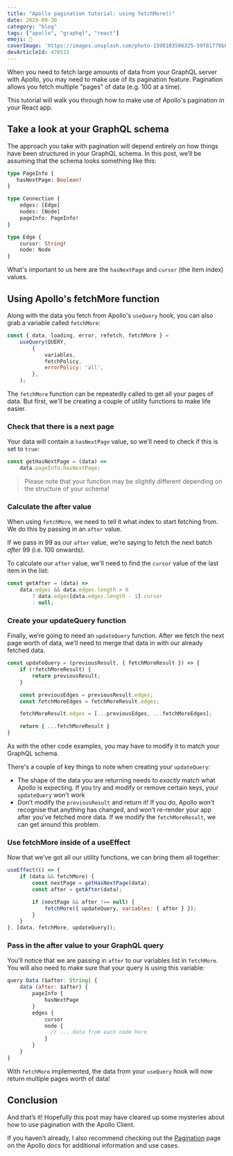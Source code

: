 ```yaml
---
title: "Apollo pagination tutorial: using fetchMore()"
date: 2020-09-30
category: "blog"
tags: ["apollo", "graphql", "react"]
emoji: 🚀
coverImage: 'https://images.unsplash.com/photo-1598103586325-59f81770b82c?ixlib=rb-1.2.1&ixid=eyJhcHBfaWQiOjEyMDd9&auto=format&fit=crop&w=1567&q=80'
devArticleId: 470511
--- 
```


When you need to fetch large amounts of data from your GraphQL server with Apollo, you may need to make use of its pagination feature. Pagination allows you fetch multiple "pages" of data (e.g. 100 at a time).

This tutorial will walk you through how to make use of Apollo's pagination in your React app.

## Take a look at your GraphQL schema

The approach you take with pagination will depend entirely on how things have been structured in your GraphQL schema. In this post, we’ll be assuming that the schema looks something like this:

```graphql
type PageInfo {
   hasNextPage: Boolean!
}

type Connection {
    edges: [Edge]
    nodes: [Node]
    pageInfo: PageInfo!
}

type Edge {
    cursor: String!
    node: Node
}
```

What's important to us here are the `hasNextPage` and `cursor` (the item index) values.

## Using Apollo's fetchMore function

Along with the data you fetch from Apollo's `useQuery` hook, you can also grab a variable called `fetchMore`:

```js
const { data, loading, error, refetch, fetchMore } =
	useQuery(QUERY,
        {
            variables,
            fetchPolicy,
            errorPolicy: 'all',
        },
    );
```

The `fetchMore` function can be repeatedly called to get all your pages of data. But first, we'll be creating a couple of utility functions to make life easier.

### Check that there is a next page

Your data will contain a `hasNextPage` value, so we'll need to check if this is set to `true`:

```js
const getHasNextPage = (data) =>
    data.pageInfo.hasNextPage;
```

> Please note that your function may be slightly different depending on the structure of your schema!

### Calculate the after value

When using `fetchMore`, we need to tell it what index to start fetching from. We do this by passing in an `after` value. 

If we pass in 99 as our `after` value, we’re saying to fetch the next batch _after_ 99 (i.e. 100 onwards). 

To calculate our `after` value, we'll need to find the `cursor` value of the last item in the list:
```js
const getAfter = (data) =>
    data.edges && data.edges.length > 0
        ? data.edges[data.edges.length - 1].cursor
        : null;
```

### Create your updateQuery function

Finally, we’re going to need an `updateQuery` function. After we fetch the next page worth of data, we’ll need to merge that data in with our already fetched data.
```js
const updateQuery = (previousResult, { fetchMoreResult }) => {
    if (!fetchMoreResult) {
        return previousResult;
    }

    const previousEdges = previousResult.edges;
    const fetchMoreEdges = fetchMoreResult.edges;

    fetchMoreResult.edges = [...previousEdges, ...fetchMoreEdges];

    return { ...fetchMoreResult }
}

```
As with the other code examples, you may have to  modify it to match your GraphQL schema.

There's a couple of key things to note when creating your `updateQuery`:
* The shape of the data you are returning needs to _exactly_ match what Apollo is expecting. If you try and modify or remove certain keys, your `updateQuery` won’t work
* Don’t modify the `previousResult` and return it! If you do, Apollo won’t recognise that anything has changed, and won’t re-render your app after you’ve fetched more data. If we modify the `fetchMoreResult`, we can get around this problem.

### Use fetchMore inside of a useEffect
Now that we’ve got all our utility functions, we can bring them all together:
```js
useEffect(() => {
    if (data && fetchMore) {
        const nextPage = getHasNextPage(data);
        const after = getAfter(data);

        if (nextPage && after !== null) {
            fetchMore({ updateQuery, variables: { after } });
        }
    }
}, [data, fetchMore, updateQuery]);
```
### Pass in the after value to your GraphQL query

You’ll notice that we are passing in `after` to our variables list in `fetchMore`. You will also need to make sure that your query is using this variable:
```js
query Data ($after: String) {
    data (after: $after) {
        pageInfo {
            hasNextPage
        }
        edges {
            cursor
            node {
              // ... data from each node here
            }
        }
    }
}
```

With `fetchMore` implemented, the data from your `useQuery` hook will now return multiple pages worth of data!

## Conclusion
And that’s it! Hopefully this post may have cleared up some mysteries about how to use pagination with the Apollo Client. 

If you haven’t already, I also recommend checking out the [Pagination](https://www.apollographql.com/docs/react/data/pagination/) page on the Apollo docs for additional information and use cases.